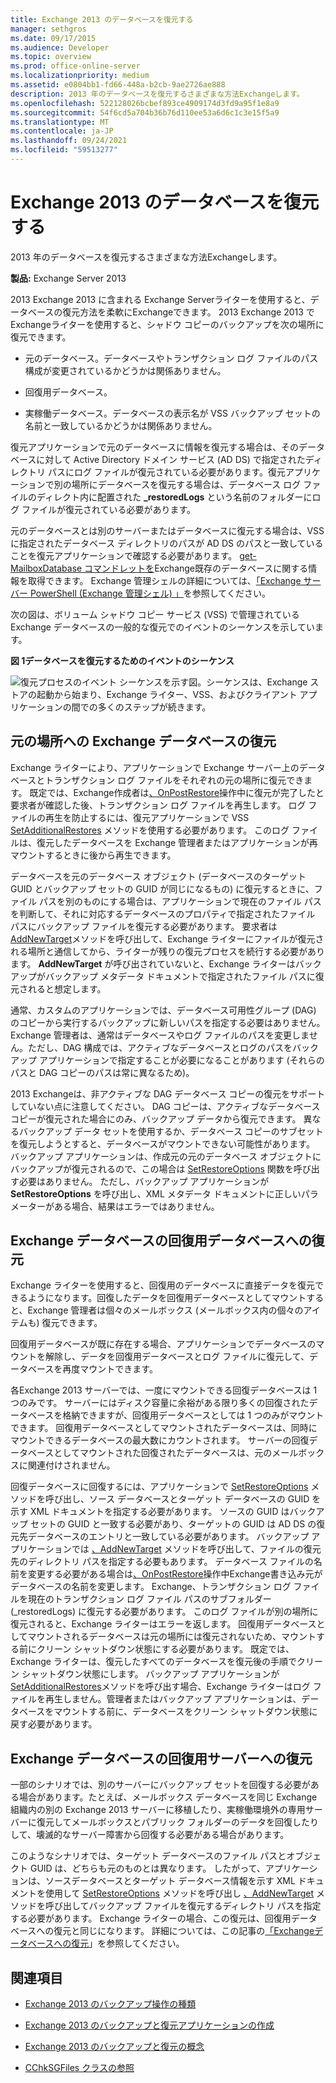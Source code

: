```yaml
---
title: Exchange 2013 のデータベースを復元する
manager: sethgros
ms.date: 09/17/2015
ms.audience: Developer
ms.topic: overview
ms.prod: office-online-server
ms.localizationpriority: medium
ms.assetid: e0804bb1-fd66-448a-b2cb-9ae2726ae888
description: 2013 年のデータベースを復元するさまざまな方法Exchangeします。
ms.openlocfilehash: 522128026bcbef893ce4909174d3fd9a95f1e8a9
ms.sourcegitcommit: 54f6cd5a704b36b76d110ee53a6d6c1c3e15f5a9
ms.translationtype: MT
ms.contentlocale: ja-JP
ms.lasthandoff: 09/24/2021
ms.locfileid: "59513277"
---
```

# <a name="restoring-exchange-2013-databases"></a>Exchange 2013 のデータベースを復元する

2013 年のデータベースを復元するさまざまな方法Exchangeします。 
  
**製品:** Exchange Server 2013 
  
2013 Exchange 2013 に含まれる Exchange Serverライターを使用すると、データベースの復元方法を柔軟にExchangeできます。 2013 Exchange 2013 で Exchangeライターを使用すると、シャドウ コピーのバックアップを次の場所に復元できます。
  
- 元のデータベース。データベースやトランザクション ログ ファイルのパス構成が変更されているかどうかは関係ありません。
    
- 回復用データベース。
    
- 実稼働データベース。データベースの表示名が VSS バックアップ セットの名前と一致しているかどうかは関係ありません。
    
復元アプリケーションで元のデータベースに情報を復元する場合は、そのデータベースに対して Active Directory ドメイン サービス (AD DS) で指定されたディレクトリ パスにログ ファイルが復元されている必要があります。復元アプリケーションで別の場所にデータベースを復元する場合は、データベース ログ ファイルのディレクト内に配置された **_restoredLogs** という名前のフォルダーにログ ファイルが復元されている必要があります。 
  
元のデータベースとは別のサーバーまたはデータベースに復元する場合は、VSS に指定されたデータベース ディレクトリのパスが AD DS のパスと一致していることを復元アプリケーションで確認する必要があります。 [get-MailboxDatabase コマンドレットを](https://technet.microsoft.com/library/bb124924%28v=exchg.150%29.aspx)Exchange既存のデータベースに関する情報を取得できます。 Exchange 管理シェルの詳細については、[「Exchange サーバー PowerShell (Exchange 管理シェル) 」](https://docs.microsoft.com/powershell/exchange/exchange-server/exchange-management-shell?view=exchange-ps)を参照してください。 
  
次の図は、ボリューム シャドウ コピー サービス (VSS) で管理されている Exchange データベースの一般的な復元でのイベントのシーケンスを示しています。
  
**図 1データベースを復元するためのイベントのシーケンス**

![復元プロセスのイベント シーケンスを示す図。シーケンスは、Exchange ストアの起動から始まり、Exchange ライター、VSS、およびクライアント アプリケーションの間での多くのステップが続きます。](media/VSS_StoreWriterRestore.gif)
  
## <a name="restoring-exchange-databases-to-the-original-location"></a>元の場所への Exchange データベースの復元
<a name="bk_OriginalLocation"> </a>

Exchange ライターにより、アプリケーションで Exchange サーバー上のデータベースとトランザクション ログ ファイルをそれぞれの元の場所に復元できます。 既定では、Exchange作成者は[、OnPostRestore](https://msdn.microsoft.com/library/windows/desktop/aa381566%28v=vs.85%29.aspx)操作中に復元が完了したと要求者が確認した後、トランザクション ログ ファイルを再生します。 ログ ファイルの再生を防止するには、復元アプリケーションで VSS [SetAdditionalRestores](https://msdn.microsoft.com/library/windows/desktop/aa382829%28v=vs.85%29.aspx) メソッドを使用する必要があります。 このログ ファイルは、復元したデータベースを Exchange 管理者またはアプリケーションが再マウントするときに後から再生できます。 
  
データベースを元のデータベース オブジェクト (データベースのターゲット GUID とバックアップ セットの GUID が同じになるもの) に復元するときに、ファイル パスを別のものにする場合は、アプリケーションで現在のファイル パスを判断して、それに対応するデータベースのプロパティで指定されたファイル パスにバックアップ ファイルを復元する必要があります。 要求者は[AddNewTarget](https://msdn.microsoft.com/library/windows/desktop/aa382648%28v=vs.85%29.aspx)メソッドを呼び出して、Exchange ライターにファイルが復元される場所と通信してから、ライターが残りの復元プロセスを続行する必要があります。 **AddNewTarget** が呼び出されていないと、Exchange ライターはバックアップがバックアップ メタデータ ドキュメントで指定されたファイル パスに復元されると想定します。 
  
通常、カスタムのアプリケーションでは、データベース可用性グループ (DAG) のコピーから実行するバックアップに新しいパスを指定する必要はありません。Exchange 管理者は、通常はデータベースやログ ファイルのパスを変更しません。ただし、DAG 構成では、アクティブなデータベースとログのパスをバックアップ アプリケーションで指定することが必要になることがあります (それらのパスと DAG コピーのパスは常に異なるため)。
  
2013 Exchangeは、非アクティブな DAG データベース コピーの復元をサポートしていない点に注意してください。 DAG コピーは、アクティブなデータベース コピーが復元された場合にのみ、バックアップ データから復元できます。 異なるバックアップ データ セットを使用するか、データベース コピーのサブセットを復元しようとすると、データベースがマウントできない可能性があります。 バックアップ アプリケーションは、作成元の元のデータベース オブジェクトにバックアップが復元されるので、この場合は [SetRestoreOptions](https://msdn.microsoft.com/library/windows/desktop/aa382856%28v=vs.85%29.aspx) 関数を呼び出す必要はありません。 ただし、バックアップ アプリケーションが **SetRestoreOptions** を呼び出し、XML メタデータ ドキュメントに正しいパラメーターがある場合、結果はエラーではありません。 
  
## <a name="restoring-exchange-databases-to-a-recovery-database"></a>Exchange データベースの回復用データベースへの復元
<a name="bk_RecoveryDatabase"> </a>

Exchange ライターを使用すると、回復用のデータベースに直接データを復元できるようになります。回復したデータを回復用データベースとしてマウントすると、Exchange 管理者は個々のメールボックス (メールボックス内の個々のアイテムも) 復元できます。
  
回復用データベースが既に存在する場合、アプリケーションでデータベースのマウントを解除し、データを回復用データベースとログ ファイルに復元して、データベースを再度マウントできます。
  
各Exchange 2013 サーバーでは、一度にマウントできる回復データベースは 1 つのみです。 サーバーにはディスク容量に余裕がある限り多くの回復されたデータベースを格納できますが、回復用データベースとしては 1 つのみがマウントできます。 回復用データベースとしてマウントされたデータベースは、同時にマウントできるデータベースの最大数にカウントされます。 サーバーの回復データベースとしてマウントされた回復されたデータベースは、元のメールボックスに関連付けされません。
  
回復データベースに回復するには、アプリケーションで [SetRestoreOptions](https://msdn.microsoft.com/library/windows/desktop/aa382856%28v=vs.85%29.aspx) メソッドを呼び出し、ソース データベースとターゲット データベースの GUID を示す XML ドキュメントを指定する必要があります。 ソースの GUID はバックアップ セットの GUID と一致する必要があり、ターゲットの GUID は AD DS の復元先データベースのエントリと一致している必要があります。 バックアップ アプリケーションでは [、AddNewTarget](https://msdn.microsoft.com/library/windows/desktop/aa382648%28v=vs.85%29.aspx) メソッドを呼び出して、ファイルの復元先のディレクトリ パスを指定する必要もあります。 データベース ファイルの名前を変更する必要がある場合は[、OnPostRestore](https://msdn.microsoft.com/library/windows/desktop/aa381566%28v=vs.85%29.aspx)操作中Exchange書き込み元がデータベースの名前を変更します。 Exchange、トランザクション ログ ファイルを現在のトランザクション ログ ファイル パスのサブフォルダー (_restoredLogs) に復元する必要があります。 このログ ファイルが別の場所に復元されると、Exchange ライターはエラーを返します。 回復用データベースとしてマウントされるデータベースは元の場所には復元されないため、マウントする前にクリーン シャットダウン状態にする必要があります。 既定では、Exchange ライターは、復元したすべてのデータベースを復元後の手順でクリーン シャットダウン状態にします。 バックアップ アプリケーションが[SetAdditionalRestores](https://msdn.microsoft.com/library/windows/desktop/aa382829%28v=vs.85%29.aspx)メソッドを呼び出す場合、Exchange ライターはログ ファイルを再生しません。管理者またはバックアップ アプリケーションは、データベースをマウントする前に、データベースをクリーン シャットダウン状態に戻す必要があります。 
  
## <a name="restoring-exchange-databases-to-a-recovery-server"></a>Exchange データベースの回復用サーバーへの復元
<a name="bk_RecoveryServer"> </a>

一部のシナリオでは、別のサーバーにバックアップ セットを回復する必要がある場合があります。たとえば、メールボックス データベースを同じ Exchange 組織内の別の Exchange 2013 サーバーに移植したり、実稼働環境外の専用サーバーに復元してメールボックスとパブリック フォルダーのデータを回復したりして、壊滅的なサーバー障害から回復する必要がある場合があります。 
  
このようなシナリオでは、ターゲット データベースのファイル パスとオブジェクト GUID は、どちらも元のものとは異なります。 したがって、アプリケーションは、ソースデータベースとターゲット データベース情報を示す XML ドキュメントを使用して [SetRestoreOptions](https://msdn.microsoft.com/library/windows/desktop/aa382856%28v=vs.85%29.aspx) メソッドを呼び出し [、AddNewTarget](https://msdn.microsoft.com/library/windows/desktop/aa382648%28v=vs.85%29.aspx) メソッドを呼び出してバックアップ ファイルを復元するディレクトリ パスを指定する必要があります。 Exchange ライターの場合、この復元は、回復用データベースへの復元と同じになります。 詳細については、この記事の[「Exchangeデータベースへの復元](restoring-exchange-2013-databases.md#bk_RecoveryDatabase)」を参照してください。 
  
## <a name="see-also"></a>関連項目
<a name="bk_AdditionalResources"> </a>

- [Exchange 2013 のバックアップ操作の種類](types-of-backup-operations-for-exchange-2013.md)
    
- [Exchange 2013 のバックアップと復元アプリケーションの作成](build-backup-and-restore-applications-for-exchange-2013.md)
    
- [Exchange 2013 のバックアップと復元の概念](backup-and-restore-concepts-for-exchange-2013.md)
    
- [CChkSGFiles クラスの参照](cchksgfiles-class-reference.md)
    

